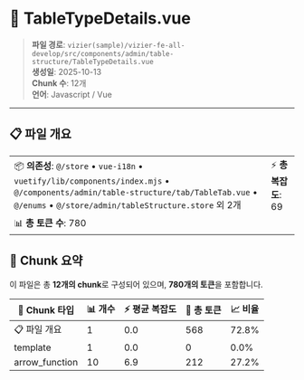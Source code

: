 # 📄 TableTypeDetails.vue

> **파일 경로**: `vizier(sample)/vizier-fe-all-develop/src/components/admin/table-structure/TableTypeDetails.vue`  
> **생성일**: 2025-10-13  
> **Chunk 수**: 12개  
> **언어**: Javascript / Vue
---


## 📋 파일 개요

| | |
|--|--|
| 📦 **의존성**: `@/store` • `vue-i18n` • `vuetify/lib/components/index.mjs` • `@/components/admin/table-structure/tab/TableTab.vue` • `@/enums` • `@/store/admin/tableStructure.store` 외 2개 | ⚡ **총 복잡도**: 69 |
| 📊 **총 토큰 수**: 780 |  |






## 🧩 Chunk 요약

이 파일은 총 **12개의 chunk**로 구성되어 있으며, **780개의 토큰**을 포함합니다.

| 🧩 Chunk 타입 | 📊 개수 | ⚡ 평균 복잡도 | 📝 총 토큰 | 📈 비율 |
|---------------|--------|-------------|----------|--------|
| 📋 파일 개요 | 1 | 0.0 | 568 | 72.8% |
| template | 1 | 0.0 | 0 | 0.0% |
| arrow_function | 10 | 6.9 | 212 | 27.2% |

